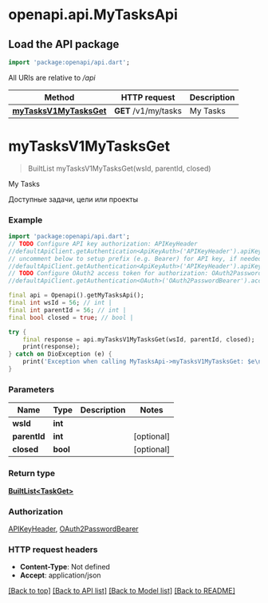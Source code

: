 # openapi.api.MyTasksApi

## Load the API package
```dart
import 'package:openapi/api.dart';
```

All URIs are relative to */api*

Method | HTTP request | Description
------------- | ------------- | -------------
[**myTasksV1MyTasksGet**](MyTasksApi.md#mytasksv1mytasksget) | **GET** /v1/my/tasks | My Tasks


# **myTasksV1MyTasksGet**
> BuiltList<TaskGet> myTasksV1MyTasksGet(wsId, parentId, closed)

My Tasks

Доступные задачи, цели или проекты

### Example
```dart
import 'package:openapi/api.dart';
// TODO Configure API key authorization: APIKeyHeader
//defaultApiClient.getAuthentication<ApiKeyAuth>('APIKeyHeader').apiKey = 'YOUR_API_KEY';
// uncomment below to setup prefix (e.g. Bearer) for API key, if needed
//defaultApiClient.getAuthentication<ApiKeyAuth>('APIKeyHeader').apiKeyPrefix = 'Bearer';
// TODO Configure OAuth2 access token for authorization: OAuth2PasswordBearer
//defaultApiClient.getAuthentication<OAuth>('OAuth2PasswordBearer').accessToken = 'YOUR_ACCESS_TOKEN';

final api = Openapi().getMyTasksApi();
final int wsId = 56; // int | 
final int parentId = 56; // int | 
final bool closed = true; // bool | 

try {
    final response = api.myTasksV1MyTasksGet(wsId, parentId, closed);
    print(response);
} catch on DioException (e) {
    print('Exception when calling MyTasksApi->myTasksV1MyTasksGet: $e\n');
}
```

### Parameters

Name | Type | Description  | Notes
------------- | ------------- | ------------- | -------------
 **wsId** | **int**|  | 
 **parentId** | **int**|  | [optional] 
 **closed** | **bool**|  | [optional] 

### Return type

[**BuiltList&lt;TaskGet&gt;**](TaskGet.md)

### Authorization

[APIKeyHeader](../README.md#APIKeyHeader), [OAuth2PasswordBearer](../README.md#OAuth2PasswordBearer)

### HTTP request headers

 - **Content-Type**: Not defined
 - **Accept**: application/json

[[Back to top]](#) [[Back to API list]](../README.md#documentation-for-api-endpoints) [[Back to Model list]](../README.md#documentation-for-models) [[Back to README]](../README.md)

